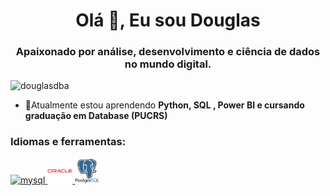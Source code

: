 <h1 align="center">Olá 👋, Eu sou Douglas</h1>
<h3 align="center">Apaixonado por análise, desenvolvimento e ciência de dados no mundo digital.</h3>

<p align="left" > <img src="https://komarev.com/ghpvc/?username=douglasdba&label=Profile%20views&color=0e75b6&style=flat" alt="douglasdba" /> </p>

- 🌱Atualmente estou aprendendo **Python, SQL , Power BI e cursando graduação em Database (PUCRS)**


<h3 align="left">Idiomas e ferramentas:</h3>
<p align="left"> <a href="https://www.mysql.com/" target="_blank" rel="noreferrer"> <img src=[https://cdn.icon-icons.com/icons2/2415/PNG/512/mysql_original_wordmark_logo_icon_146417.png"](https://cdn.icon-icons.com/icons2/2415/PNG/512/mysql_original_wordmark_logo_icon_146417.png) alt="mysql" width="40" height="40"/> </a> <a href="https://www. oracle.com/" target="_blank" rel="noreferrer"> <img src="https://raw.githubusercontent.com/devicons/devicon/master/icons/oracle/oracle-original.svg" alt=" oracle" width="40" height="40"/> </a> <a href="https://www.postgresql.org" target="_blank" rel="noreferrer"> <img src="https://raw.githubusercontent.com/devicons/devicon/master/icons/postgresql/postgresql-original-wordmark.svg" alt="postgresql" width="40" height="40"/> </a> 


